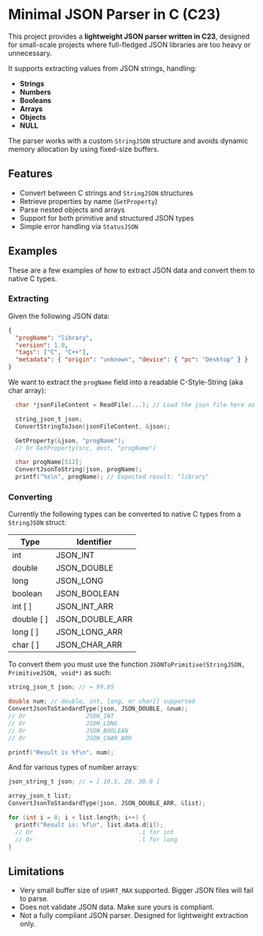 # Minimal JSON Parser in C (C23)

This project provides a **lightweight JSON parser written in C23**, designed for small-scale projects where full-fledged JSON libraries are too heavy or unnecessary.

It supports extracting values from JSON strings, handling:

- **Strings**
- **Numbers**
- **Booleans**
- **Arrays**
- **Objects**
- **NULL**

The parser works with a custom `StringJSON` structure and avoids dynamic memory allocation by using fixed-size buffers.

## Features

- Convert between C strings and `StringJSON` structures
- Retrieve properties by name (`GetProperty`)
- Parse nested objects and arrays
- Support for both primitive and structured JSON types
- Simple error handling via `StatusJSON`

## Examples

These are a few examples of how to extract JSON data and convert them to native C types.

### Extracting

Given the following JSON data:

```json
{
  "progName": "library",
  "version": 1.0,
  "tags": ["C", "C++"],
  "metadata": { "origin": "unknown", "device": { "pc": "Desktop" } }
}
```

We want to extract the `progName` field into a readable C-Style-String (aka char array):

```c
  char *jsonFileContent = ReadFile(...); // Load the json file here as a string

  string_json_t json;
  ConvertStringToJson(jsonFileContent, &json);

  GetProperty(&json, "progName");
  // Or GetProperty(src, dest, "progName")

  char progName[512];
  ConvertJsonToString(json, progName);
  printf("%s\n", progName); // Expected result: "library"
```

### Converting

Currently the following types can be converted to native C types from a `StringJSON` struct:

| Type       | Identifier      |
| ---------- | --------------- |
| int        | JSON_INT        |
| double     | JSON_DOUBLE     |
| long       | JSON_LONG       |
| boolean    | JSON_BOOLEAN    |
| int [ ]    | JSON_INT_ARR    |
| double [ ] | JSON_DOUBLE_ARR |
| long [ ]   | JSON_LONG_ARR   |
| char [ ]   | JSON_CHAR_ARR   |

To convert them you must use the function `JSONToPrimitive(StringJSON, PrimitiveJSON, void*)` as such:

```c
string_json_t json; // = 99.95

double num; // double, int, long, or char[] supported
ConvertJsonToStandardType(json, JSON_DOUBLE, &num);
// Or                 JSON_INT
// Or                 JSON_LONG
// Or                 JSON_BOOLEAN
// Or                 JSON_CHAR_ARR

printf("Result is %f\n", num);
```

And for various types of number arrays:

```c
json_string_t json; // = [ 10.5, 20, 30.0 ]

array_json_t list;
ConvertJsonToStandardType(json, JSON_DOUBLE_ARR, &list);

for (int i = 0; i < list.length; i++) {
  printf("Result is: %f\n", list.data.d[i]);
  // Or                              .i for int
  // Or                              .l for long
}
```

## Limitations

- Very small buffer size of `USHRT_MAX` supported. Bigger JSON files will fail to parse.
- Does not validate JSON data. Make sure yours is compliant.
- Not a fully compliant JSON parser. Designed for lightweight extraction only.
